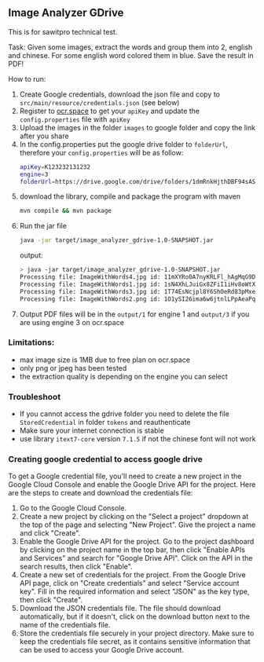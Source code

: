## Image Analyzer GDrive

This is for sawitpro technical test.

Task: Given some images, extract the words and group them into 2, english and chinese. For some english word colored them in blue. Save the result in PDF!

How to run:
1. Create Google credentials, download the json file and copy to `src/main/resource/credentials.json` (see below)
2. Register to [ocr.space](https://ocr.space/OCRAPI) to get your `apiKey` and update the `config.properties` file with `apiKey`
3. Upload the images in the folder `images` to google folder and copy the link after you share
4. In the config.properties put the google drive folder to `folderUrl`, therefore your `config.properties` will be as follow:
    ```bash
    apiKey=K123232131232
    engine=3
    folderUrl=https://drive.google.com/drive/folders/1dmRnkHjthDBF94sAS5HGzkuVIwChNhKk
    ```
4. download the library, compile and package the program with maven
    ```bash
    mvn compile && mvn package
    ```
5. Run the jar file
   ```bash
   java -jar target/image_analyzer_gdrive-1.0-SNAPSHOT.jar
   ```
   output:
   ```bash
   > java -jar target/image_analyzer_gdrive-1.0-SNAPSHOT.jar
   Processing file: ImageWithWords4.jpg id: 11mXYRo0A7nyKRLFl_hAgMqG9DUs27bMX
   Processing file: ImageWithWords1.jpg id: 1sN4XhLJuiGx8ZFiI1iHv8oWtXQ91zFgn
   Processing file: ImageWithWords3.jpg id: 1T74EsNcjpl8Y6ShOeRd83pMxecVL6k_A
   Processing file: ImageWithWords2.png id: 1O1ySI26ima6w6jtnlLPpAeaPqhPzY_32
   ```
6. Output PDF files will be in the `output/1` for engine 1 and `output/3` if you are using engine 3 on ocr.space 

### Limitations:
<ul>
<li>max image size is 1MB due to free plan on ocr.space</li>
<li>only png or jpeg has been tested</li>
<li>the extraction quality is depending on the engine you can select</li>
</ul>

### Troubleshoot
- If you cannot access the gdrive folder you need to delete the file `StoredCredential` in folder `tokens` and reauthenticate
- Make sure your internet connection is stable
- use library `itext7-core` version `7.1.5` if not the chinese font will not work

### Creating google credential to access google drive
To get a Google credential file, you'll need to create a new project in the Google Cloud Console and enable the Google Drive API for the project. Here are the steps to create and download the credentials file:
<ol>
<li>Go to the Google Cloud Console.</li>
<li>Create a new project by clicking on the "Select a project" dropdown at the top of the page and selecting "New Project". Give the project a name and click "Create".</li>
<li>Enable the Google Drive API for the project. Go to the project dashboard by clicking on the project name in the top bar, then click "Enable APIs and Services" and search for "Google Drive API". Click on the API in the search results, then click "Enable".</li>
<li>Create a new set of credentials for the project. From the Google Drive API page, click on "Create credentials" and select "Service account key". Fill in the required information and select "JSON" as the key type, then click "Create".</li>
<li>Download the JSON credentials file. The file should download automatically, but if it doesn't, click on the download button next to the name of the credentials file.</li>
<li>Store the credentials file securely in your project directory. Make sure to keep the credentials file secret, as it contains sensitive information that can be used to access your Google Drive account.</li>
</ol>
